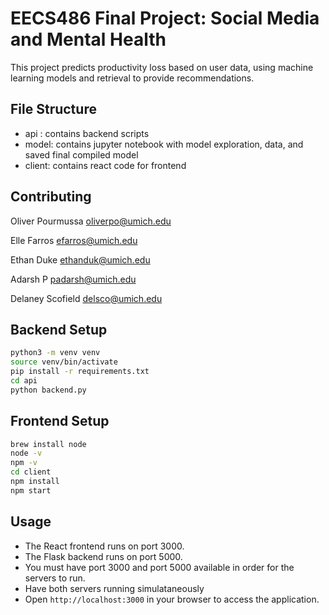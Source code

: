 # **EECS486 Final Project: Social Media and Mental Health**

This project predicts productivity loss based on user data, using machine learning models and retrieval to provide recommendations.

## File Structure

- api : contains backend scripts
- model: contains jupyter notebook with model exploration, data, and saved final compiled model
- client: contains react code for frontend

## Contributing

Oliver Pourmussa
oliverpo@umich.edu

Elle Farros
efarros@umich.edu

Ethan Duke
ethanduk@umich.edu

Adarsh P
padarsh@umich.edu

Delaney Scofield
delsco@umich.edu

## Backend Setup

```bash
python3 -m venv venv
source venv/bin/activate
pip install -r requirements.txt
cd api
python backend.py
```



## Frontend Setup
```bash
brew install node
node -v
npm -v
cd client
npm install
npm start
```



## Usage

- The React frontend runs on port 3000.
- The Flask backend runs on port 5000.
- You must have port 3000 and port 5000 available in order for the servers to run.
- Have both servers running simulataneously
- Open `http://localhost:3000` in your browser to access the application.
